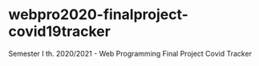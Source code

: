# webpro2020-finalproject-covid19tracker
Semester I th. 2020/2021 - Web Programming Final Project Covid Tracker
